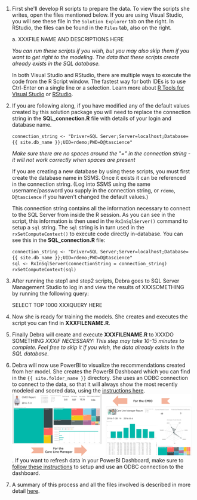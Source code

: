 
1.  First she'll develop R scripts to prepare the data.  To view the scripts she writes, open the files mentioned below.  If you are using Visual Studio, you will see these file in the `Solution Explorer` tab on the right.  In RStudio, the files can be found in the `Files` tab, also on the right. 

    a.  XXXFILE NAME AND DESCRIPTIONS HERE
    
    *You can run these scripts if you wish, but you may also skip them if you want to get right to the modeling.  The data that these scripts create already exists in the SQL database.* 

    In both Visual Studio and RStudio, there are multiple ways to execute the code from the R Script window.  The fastest way for both IDEs is to use Ctrl-Enter on a single line or a selection.  Learn more about  <a href="http://microsoft.github.io/RTVS-docs/">R Tools for Visual Studio</a> or <a href="https://www.rstudio.com/products/rstudio/features/">RStudio</a>.

2.  If you are following along, if you have modified any of the default values created by this solution package you will need to replace the connection string in the **SQL_connection.R** file with details of your login and database name.  
   
       
        connection_string <- "Driver=SQL Server;Server=localhost;Database={{ site.db_name }};UID=rdemo;PWD=D@tascience"
        

    *Make sure there are no spaces around the "=" in the connection string - it will not work correctly when spaces are present*

    If you are creating a new database by using these scripts, you must first create the database name in SSMS.  Once it exists it can be referenced in the connection string.  (Log into SSMS using the same username/password you supply in the connection string, or `rdemo`, `D@tascience` if you haven't changed the default values.)

    This connection string contains all the information necessary to connect to the SQL Server from inside the R session. As you can see in the script, this information is then used in the `RxInSqlServer()` command to setup a `sql` string.  The `sql` string is in turn used in the `rxSetComputeContext()` to execute code directly in-database.  You can see this in the **SQL_connection.R** file:

        connection_string <- "Driver=SQL Server;Server=localhost;Database={{ site.db_name }};UID=rdemo;PWD=D@tascience"
        sql <- RxInSqlServer(connectionString = connection_string)
        rxSetComputeContext(sql)
      

    
 3.  After running the step1 and step2 scripts, Debra goes to SQL Server Management Studio to log in and view the results of XXXSOMETHING  by running the following query:
        

        SELECT TOP 1000 XXXQUERY HERE


4.  Now she is ready for training the models.  She creates and executes the script you can find in **XXXFILENAME.R**.  


5.  Finally Debra will create and execute **XXXFILENAME.R** to XXXDO SOMETHING
   *XXXIF NECESSARY: This step may take 10-15 minutes to complete.  Feel free to skip it if you wish, the data already exists in the SQL database.*

6.  Debra will now use PowerBI to visualize the recommendations created from her model.  She creates the PowerBI Dashboard which you can find in the `{{ site.folder_name }}` directory.  She uses an ODBC connection to connect to the data, so that it will always show the most recently modeled and scored data, using the [instructions here](Visualize_Results.html).
  <img src="images/XXvisualize.png">.  If you want to refresh data in your PowerBI Dashboard, make sure to [follow these instructions](Visualize_Results.html) to setup and use an ODBC connection to the dashboard.

7.  A summary of this process and all the files involved is described in more detail [here](data-scientist.html).
